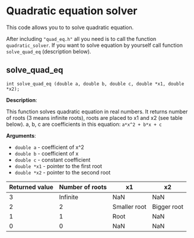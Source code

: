 # Quadratic equation solver

This code allows you to to solve quadratic equation. 

After including `"quad_eq.h"` all you need is to call the function `quadratic_solver`. If you want to solve equation by yourself call function `solve_quad_eq` (description below).

## solve_quad_eq
`int solve_quad_eq (double a, double b, double c, double *x1, double *x2);`

**Description**:

This function solves quadratic equation in real numbers. It returns number of roots (3 means infinite roots), roots are placed to x1 and x2 (see table below). a, b, c are coefficients in this equation: `a*x^2 + b*x + c`
    
**Arguments**:

- `double a` - coefficient of x^2
- `double b` - coefficient of x
- `double c` - constant coefficient
- `double *x1` - pointer to the first root
- `double *x2` - pointer to the second root
    
| Returned value | Number of roots | x1 | x2 |
| --- | --- | --- | --- |
| 3 | Infinite | NaN | NaN |
| 2 | 2 | Smaller root | Bigger root |
| 1 | 1 | Root | NaN |
| 0 | 0 | NaN | NaN |

